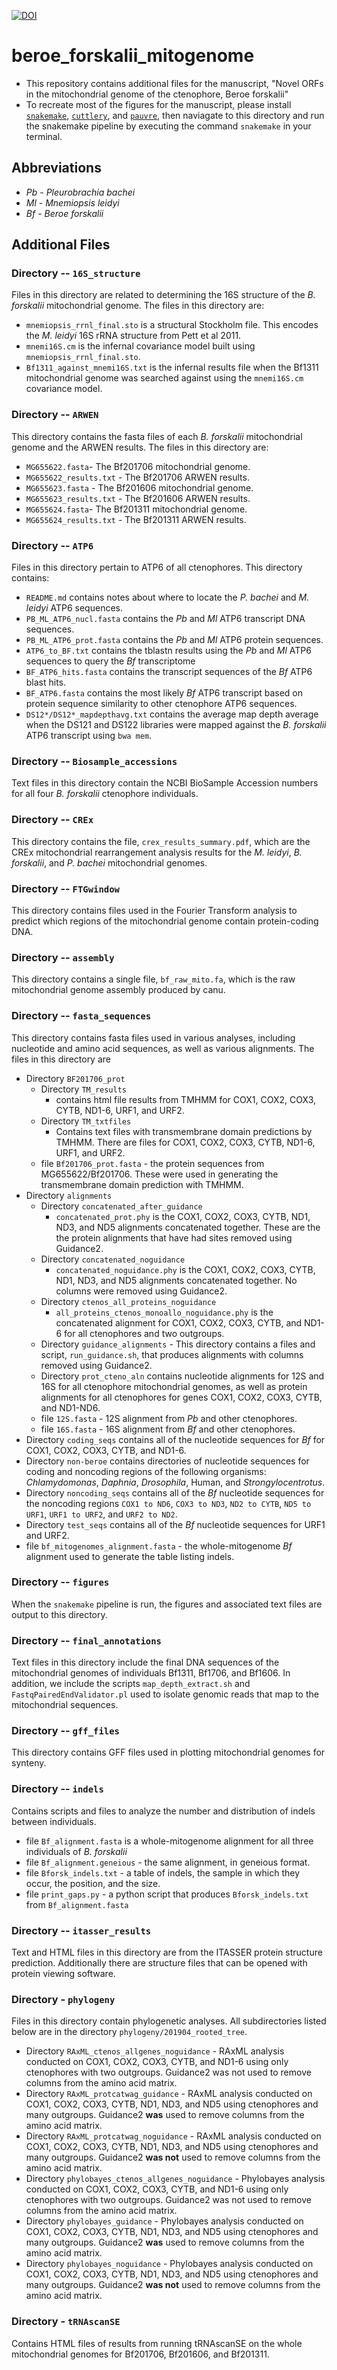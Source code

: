 [![DOI](https://zenodo.org/badge/112774670.svg)](https://zenodo.org/badge/latestdoi/112774670)

# beroe_forskalii_mitogenome

- This repository contains additional files for the manuscript, "Novel
  ORFs in the mitochondrial genome of the ctenophore, Beroe forskalii"
- To recreate most of the figures for the manuscript, please install [`snakemake`](https://snakemake.readthedocs.io/en/stable/getting_started/installation.html), [`cuttlery`](https://github.com/conchoecia/cuttlery), and [`pauvre`](https://github.com/conchoecia/pauvre), then naviagate to this directory and run the snakemake pipeline by executing the command `snakemake` in your terminal. 

## Abbreviations

- _Pb_ - _Pleurobrachia bachei_
- _Ml_ - _Mnemiopsis leidyi_
- _Bf_ - _Beroe forskalii_

## Additional Files

### Directory -- `16S_structure`

Files in this directory are related to determining the 16S structure
of the _B. forskalii_ mitochondrial genome. The files in this directory are:

- `mnemiopsis_rrnl_final.sto` is a structural Stockholm file. This encodes the _M. leidyi_ 16S rRNA structure from Pett et al 2011.
- `mnemi16S.cm` is the infernal covariance model built using `mnemiopsis_rrnl_final.sto`. 
- `Bf1311_against_mnemi16S.txt` is the infernal results file when the Bf1311 mitochondrial genome was searched against using the `mnemi16S.cm` covariance model.

### Directory -- `ARWEN`

This directory contains the fasta files of each _B. forskalii_ mitochondrial genome and the ARWEN results. The files in this directory are:

- `MG655622.fasta`- The Bf201706 mitochondrial genome.
- `MG655622_results.txt` - The Bf201706 ARWEN results.
- `MG655623.fasta` - The Bf201606 mitochondrial genome.
- `MG655623_results.txt` - The Bf201606 ARWEN results.
- `MG655624.fasta`- The Bf201311 mitochondrial genome.
- `MG655624_results.txt` - The Bf201311 ARWEN results.

### Directory -- `ATP6`

Files in this directory pertain to ATP6 of all ctenophores. This
directory contains:

- `README.md` contains notes about where to locate the _P. bachei_ and _M. leidyi_ ATP6 sequences.
- `PB_ML_ATP6_nucl.fasta` contains the _Pb_ and _Ml_ ATP6 transcript DNA sequences. 
- `PB_ML_ATP6_prot.fasta` contains the _Pb_ and _Ml_ ATP6 protein sequences.
- `ATP6_to_BF.txt` contains the tblastn results using the _Pb_ and _Ml_ ATP6 sequences to query the _Bf_ transcriptome
- `BF_ATP6_hits.fasta` contains the transcript sequences of the _Bf_ ATP6 blast hits.
- `BF_ATP6.fasta` contains the most likely _Bf_ ATP6 transcript based on protein sequence similarity to other ctenophore ATP6 sequences.
- `DS12*/DS12*_mapdepthavg.txt` contains the average map depth average when the DS121 and DS122 libraries were mapped against the _B. forskalii_ ATP6 transcript using `bwa mem`.

### Directory -- `Biosample_accessions`

Text files in this directory contain the NCBI BioSample Accession numbers
for all four _B. forskalii_ ctenophore individuals.

### Directory -- `CREx`

This directory contains the file, `crex_results_summary.pdf`, which
are the CREx mitochondrial rearrangement analysis results for the
_M. leidyi_, _B. forskalii_, and _P. bachei_ mitochondrial genomes.

### Directory -- `FTGwindow`

This directory contains files used in the Fourier Transform analysis to predict which regions of the mitochondrial genome contain protein-coding DNA.

### Directory -- `assembly`

This directory contains a single file, `bf_raw_mito.fa`, which is the raw mitochondrial genome assembly produced by canu.

### Directory -- `fasta_sequences`

This directory contains fasta files used in various analyses, including nucleotide and amino acid sequences, as well as various alignments. The files in this directory are

- Directory `BF201706_prot`
  - Directory `TM_results`
    - contains html file results from TMHMM for COX1, COX2, COX3, CYTB, ND1-6, URF1, and URF2.
  - Directory `TM_txtfiles`
    - Contains text files with transmembrane domain predictions by TMHMM. There are files for COX1, COX2, COX3, CYTB, ND1-6, URF1, and URF2.
  - file `Bf201706_prot.fasta` - the protein sequences from MG655622/Bf201706. These were used in generating the transmembrane domain prediction with TMHMM.
- Directory `alignments`
  - Directory `concatenated_after_guidance`
    - `concatenated_prot.phy` is the COX1, COX2, COX3, CYTB, ND1, ND3, and ND5 alignments concatenated together. These are the the protein alignments that have had sites removed using Guidance2.
  - Directory `concatenated_noguidance`
    - `concatenated_noguidance.phy` is the COX1, COX2, COX3, CYTB, ND1, ND3, and ND5 alignments concatenated together. No columns were removed using Guidance2.
  - Directory `ctenos_all_proteins_noguidance`
    - `all_proteins_ctenos_monoallo_noguidance.phy` is the concatenated alignment for COX1, COX2, COX3, CYTB, and ND1-6 for all ctenophores and two outgroups.
  - Directory `guidance_alignments` - This directory contains a files and script, `run_guidance.sh`, that produces alignments with columns removed using Guidance2.
  - Directory `prot_cteno_aln` contains nucleotide alignments for 12S and 16S for all ctenophore mitochondrial genomes, as well as protein alignments for all ctenophores for genes COX1, COX2, COX3, CYTB, and ND1-ND6.
  - file `12S.fasta` - 12S alignment from _Pb_ and other ctenophores.
  - file `16S.fasta` - 16S alignment from _Bf_ and other ctenophores.
- Directory `coding_seqs` contains all of the nucleotide sequences for _Bf_ for COX1, COX2, COX3, CYTB, and ND1-6.
- Directory `non-beroe` contains directories of nucleotide sequences for coding and noncoding regions of the following organisms: _Chlamydomonas_, _Daphnia_, _Drosophila_, Human, and _Strongylocentrotus_.
- Directory `noncoding_seqs` contains all of the _Bf_ nucleotide sequences for the noncoding regions `COX1 to ND6`, `COX3 to ND3`, `ND2 to CYTB`, `ND5 to URF1`, `URF1 to URF2`, and `URF2 to ND2`.
- Directory `test_seqs` contains all of the _Bf_ nucleotide sequences for URF1 and URF2.
- file `bf_mitogenomes_alignment.fasta` - the whole-mitogenome _Bf_ alignment used to generate the table listing indels.

### Directory -- `figures`

When the `snakemake` pipeline is run, the figures and associated text files are output to this directory.

### Directory -- `final_annotations`

Text files in this directory include the final DNA sequences of the
mitochondrial genomes of individuals Bf1311, Bf1706, and Bf1606. In
addition, we include the scripts `map_depth_extract.sh` and
`FastqPairedEndValidator.pl` used to isolate genomic reads that map to
the mitochondrial sequences.

### Directory -- `gff_files`

This directory contains GFF files used in plotting mitochondrial genomes for synteny.

### Directory -- `indels`

Contains scripts and files to analyze the number and distribution of indels between individuals.

- file `Bf_alignment.fasta` is a whole-mitogenome alignment for all three individuals of _B. forskalii_
- file `Bf_alignment.geneious` - the same alignment, in geneious format.
- file `Bforsk_indels.txt` - a table of indels, the sample in which they occur, the position, and the size.
- file `print_gaps.py` - a python script that produces `Bforsk_indels.txt` from `Bf_alignment.fasta`

### Directory -- `itasser_results`

Text and HTML files in this directory are from the ITASSER protein
structure prediction. Additionally there are structure files that can
be opened with protein viewing software.

### Directory - `phylogeny`

Files in this directory contain phylogenetic analyses. All subdirectories listed below are in the directory `phylogeny/201904_rooted_tree`.

- Directory `RAxML_ctenos_allgenes_noguidance` - RAxML analysis conducted on COX1, COX2, COX3, CYTB, and ND1-6 using only ctenophores with two outgroups. Guidance2 was not used to remove columns from the amino acid matrix.
- Directory `RAxML_protcatwag_guidance` - RAxML analysis conducted on COX1, COX2, COX3, CYTB, ND1, ND3, and ND5 using ctenophores and many outgroups. Guidance2 **was** used to remove columns from the amino acid matrix.
- Directory `RAxML_protcatwag_noguidance` - RAxML analysis conducted on COX1, COX2, COX3, CYTB, ND1, ND3, and ND5 using ctenophores and many outgroups. Guidance2 **was not** used to remove columns from the amino acid matrix.
- Directory `phylobayes_ctenos_allgenes_noguidance` - Phylobayes analysis conducted on COX1, COX2, COX3, CYTB, and ND1-6 using only ctenophores with two outgroups. Guidance2 was not used to remove columns from the amino acid matrix.
- Directory `phylobayes_guidance` - Phylobayes analysis conducted on COX1, COX2, COX3, CYTB, ND1, ND3, and ND5 using ctenophores and many outgroups. Guidance2 **was** used to remove columns from the amino acid matrix.
- Directory `phylobayes_noguidance` - Phylobayes analysis conducted on COX1, COX2, COX3, CYTB, ND1, ND3, and ND5 using ctenophores and many outgroups. Guidance2 **was not** used to remove columns from the amino acid matrix.


### Directory - `tRNAscanSE`
 
Contains HTML files of results from running tRNAscanSE on the whole mitochondrial genomes for Bf201706, Bf201606, and Bf201311.
